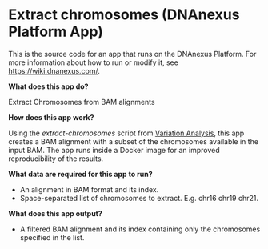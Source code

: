 <!-- dx-header -->
# Extract chromosomes (DNAnexus Platform App)

This is the source code for an app that runs on the DNAnexus Platform.
For more information about how to run or modify it, see
https://wiki.dnanexus.com/.
<!-- /dx-header -->

**What does this app do?**

Extract Chromosomes from BAM alignments

**How does this app work?**

Using the _extract-chromosomes_ script from [Variation Analysis](https://github.com/CampagneLaboratory/variationanalysis), this app creates a BAM alignment with a subset of the chromosomes available in the input BAM.
The app runs inside a Docker image for an improved reproducibility of the results.

**What data are required for this app to run?**

* An alignment in BAM format and its index.
* Space-separated list of chromosomes to extract. E.g. chr16 chr19 chr21.

**What does this app output?**
* A filtered BAM alignment and its index containing only the chromosomes specified in the list.
